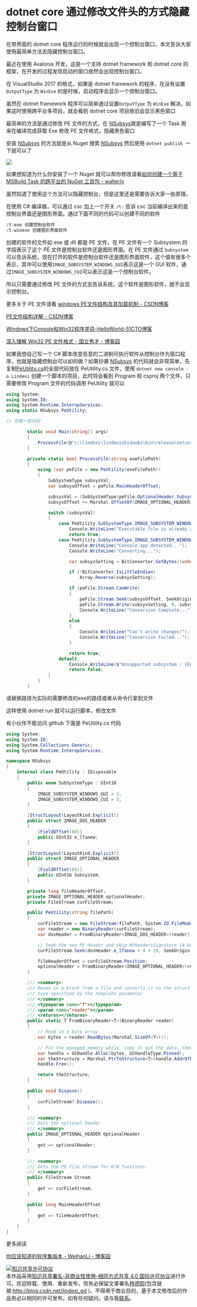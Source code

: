 
# dotnet core 通过修改文件头的方式隐藏控制台窗口

在带界面的 dotnet core 程序运行的时候就会出现一个控制台窗口，本文告诉大家使用最简单方法去隐藏控制台窗口。

<!--more-->


<!-- 标签：Avalonia,Roslyn，dotnetcore -->

最近在使用 Avalonia 开发，这是一个支持 dotnet framework 和 dotnet core 的框架，在开发的过程发现启动的窗口居然会出现控制台窗口。

在 VisualStudio 2017 的格式，如果是 dotnet framework 的程序，在没有设置 `OutputType` 为 `WinExe` 的是时候，启动程序会显示一个控制台窗口。

虽然在 dotnet framework 程序可以简单通过设置`OutputType` 为 `WinExe` 解决。如果这时使用跨平台多项目，就会看到 dotnet core 项目依旧会显示黑色窗口

最简单的方法是通过修改 PE 文件的方式，在 [NSubsys](https://github.com/jmacato/NSubsys/blob/master/NSubsys.csproj )就是编写了一个 Task 用来在编译完成获取 Exe 修改 PE 文件格式，隐藏黑色窗口

安装 [NSubsys](https://github.com/jmacato/NSubsys/blob/master/NSubsys.csproj ) 的方法就是从 Nuget 搜索 [NSubsys](https://github.com/jmacato/NSubsys/blob/master/NSubsys.csproj ) 然后使用 `dotnet publish `一下就可以了

<!-- ![](image/dotnet core 通过修改文件头的方式隐藏控制台窗口/dotnet core 通过修改文件头的方式隐藏控制台窗口0.png) -->

![](http://image.acmx.xyz/lindexi%2F20187242045550)

如果想知道为什么你安装了一个 Nuget 就可以帮你修改请看[如何创建一个基于 MSBuild Task 的跨平台的 NuGet 工具包 - walterlv](https://walterlv.github.io/post/create-a-cross-platform-msbuild-task-based-nuget-tool.html )

虽然知道了使用这个方法可以隐藏控制台，但是这里还是需要告诉大家一些原理。

在使用 C# 编译器，可以通过 csc 加上一个开关 `/t:` 告诉 csc 当前编译出来的是 控制台界面还是图形界面。通过下面不同的代码可以创建不同的软件

```csharp
/t:exe 创建控制台软件
/t:winexe 创建图形界面软件
```
创建的软件的文件如 exe 或 dll 都是 PE 文件，在 PE 文件有一个 Subsystem 的字段表示了这个 PE 文件是控制台软件还是图形界面。在 PE 文件通过 `Subsystem` 可以告诉系统，现在打开的软件是控制台软件还是图形界面软件，这个值有很多个表示，其中可以使用`IMAGE_SUBSYSTEM_WINDOWS_GUI`表示这是一个 GUI 软件，通过`IMAGE_SUBSYSTEM_WINDOWS_CUI`可以表示这是一个控制台软件。

所以只需要通过修改 PE 文件的方式去告诉系统，这个软件是图形软件，就不会显示控制台。

更多关于 PE 文件请看 [windows PE文件结构及其加载机制 - CSDN博客](https://blog.csdn.net/liuyez123/article/details/51281905 )

[PE文件结构详解 - CSDN博客](https://blog.csdn.net/huanjieshuijing/article/details/5874365 )

[Windows下Console和Win32程序差异-HelloWorld-51CTO博客](http://blog.51cto.com/vanshell/422909 )

[深入理解 Win32 PE 文件格式 - 国立秀才 - 博客园](https://www.cnblogs.com/guolixiucai/p/4809820.html )

如果我想自己写一个 C# 脚本改变任意的二进制可执行软件从控制台作为窗口程序，也就是隐藏控制台可以如何做？如果抄袭  [NSubsys](https://github.com/jmacato/NSubsys/blob/master/NSubsys.csproj ) 的代码就会非常简单，先复制[PeUtility.cs](https://github.com/jmacato/NSubsys/blob/master/PeUtility.cs )的全部代码放在 PeUtility.cs 文件，使用 `dotnet new console -o Lindexi` 创建一个脚本的项目，此时将会看到 Program 和 csproj 两个文件，只需要修改 Program 文件的代码调用 PeUtility 就可以

```csharp
using System;
using System.IO;
using System.Runtime.InteropServices;
using static NSubsys.PeUtility;

// 忽略一些代码

        static void Main(string[] args)
        {
            ProcessFile(@"c:\lindexi\lindexishidoubi\bin\release\netcoreapp3.1\lindexi.exe");
        }

        private static bool ProcessFile(string exeFilePath)
        {
            using (var peFile = new PeUtility(exeFilePath))
            {
                SubSystemType subsysVal;
                var subsysOffset = peFile.MainHeaderOffset;

                subsysVal = (SubSystemType)peFile.OptionalHeader.Subsystem;
                subsysOffset += Marshal.OffsetOf<IMAGE_OPTIONAL_HEADER>("Subsystem").ToInt32();

                switch (subsysVal)
                {
                    case PeUtility.SubSystemType.IMAGE_SUBSYSTEM_WINDOWS_GUI:
                        Console.WriteLine("Executable file is already a Win32 App!");
                        return true;
                    case PeUtility.SubSystemType.IMAGE_SUBSYSTEM_WINDOWS_CUI:
                        Console.WriteLine("Console app detected...");
                        Console.WriteLine("Converting...");

                        var subsysSetting = BitConverter.GetBytes((ushort)SubSystemType.IMAGE_SUBSYSTEM_WINDOWS_GUI);

                        if (!BitConverter.IsLittleEndian)
                            Array.Reverse(subsysSetting);

                        if (peFile.Stream.CanWrite)
                        {
                            peFile.Stream.Seek(subsysOffset, SeekOrigin.Begin);
                            peFile.Stream.Write(subsysSetting, 0, subsysSetting.Length);
                            Console.WriteLine("Conversion Complete...");
                        }
                        else
                        {
                            Console.WriteLine("Can't write changes!");
                            Console.WriteLine("Conversion Failed...");
                        }

                        return true;
                    default:
                        Console.WriteLine($"Unsupported subsystem : {Enum.GetName(typeof(SubSystemType), subsysVal)}.");
                        return false;
                }
            }
        }
```

请替换路径为实际的需要修改的exe的路径或者从命令行拿到文件

这样使用 dotnet run 就可以运行脚本，修改文件

有小伙伴不能访问 github 下面是 PeUtility.cs 代码

```csharp
using System;
using System.IO;
using System.Collections.Generic;
using System.Runtime.InteropServices;

namespace NSubsys
{
    internal class PeUtility : IDisposable
    {
        public enum SubSystemType : UInt16
        {
            IMAGE_SUBSYSTEM_WINDOWS_GUI = 2,
            IMAGE_SUBSYSTEM_WINDOWS_CUI = 3,
        }

        [StructLayout(LayoutKind.Explicit)]
        public struct IMAGE_DOS_HEADER
        {
            [FieldOffset(60)]
            public UInt32 e_lfanew;
        }

        [StructLayout(LayoutKind.Explicit)]
        public struct IMAGE_OPTIONAL_HEADER
        {
            [FieldOffset(68)]
            public UInt16 Subsystem;
        }

        private long fileHeaderOffset;
        private IMAGE_OPTIONAL_HEADER optionalHeader;
        private FileStream curFileStream;

        public PeUtility(string filePath)
        {
            curFileStream = new FileStream(filePath, System.IO.FileMode.Open, System.IO.FileAccess.ReadWrite);
            var reader = new BinaryReader(curFileStream);
            var dosHeader = FromBinaryReader<IMAGE_DOS_HEADER>(reader);

            // Seek the new PE Header and skip NtHeadersSignature (4 bytes) & IMAGE_FILE_HEADER struct (20bytes).
            curFileStream.Seek(dosHeader.e_lfanew + 4 + 20, SeekOrigin.Begin);

            fileHeaderOffset = curFileStream.Position;
            optionalHeader = FromBinaryReader<IMAGE_OPTIONAL_HEADER>(reader);
        }

        /// <summary>
        /// Reads in a block from a file and converts it to the struct
        /// type specified by the template parameter
        /// </summary>
        /// <typeparam name="T"></typeparam>
        /// <param name="reader"></param>
        /// <returns></returns>
        public static T FromBinaryReader<T>(BinaryReader reader)
        {
            // Read in a byte array
            var bytes = reader.ReadBytes(Marshal.SizeOf<T>());

            // Pin the managed memory while, copy it out the data, then unpin it
            var handle = GCHandle.Alloc(bytes, GCHandleType.Pinned);
            var theStructure = Marshal.PtrToStructure<T>(handle.AddrOfPinnedObject());
            handle.Free();

            return theStructure;
        }

        public void Dispose()
        {
            curFileStream?.Dispose();
        }

        /// <summary>
        /// Gets the optional header
        /// </summary>
        public IMAGE_OPTIONAL_HEADER OptionalHeader
        {
            get => optionalHeader;
        }

        /// <summary>
        /// Gets the PE file stream for R/W functions.
        /// </summary> 
        public FileStream Stream
        {
            get => curFileStream;
        }

        public long MainHeaderOffset
        {
            get => fileHeaderOffset;
        }
    }
}
```

更多阅读

[你应该知道的程序集版本 - WeihanLi - 博客园](https://www.cnblogs.com/weihanli/p/assembly-version.html )





<a rel="license" href="http://creativecommons.org/licenses/by-nc-sa/4.0/"><img alt="知识共享许可协议" style="border-width:0" src="https://licensebuttons.net/l/by-nc-sa/4.0/88x31.png" /></a><br />本作品采用<a rel="license" href="http://creativecommons.org/licenses/by-nc-sa/4.0/">知识共享署名-非商业性使用-相同方式共享 4.0 国际许可协议</a>进行许可。欢迎转载、使用、重新发布，但务必保留文章署名[林德熙](http://blog.csdn.net/lindexi_gd)(包含链接:http://blog.csdn.net/lindexi_gd )，不得用于商业目的，基于本文修改后的作品务必以相同的许可发布。如有任何疑问，请与我[联系](mailto:lindexi_gd@163.com)。